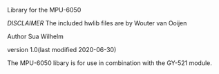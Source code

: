 Library for the MPU-6050 

*DISCLAIMER*
The included hwlib files are by Wouter van Ooijen

Author 
    Sua Wilhelm

version
    1.0(last modified 2020-06-30)

The MPU-6050 libary is for use in combination with the GY-521 module.   



